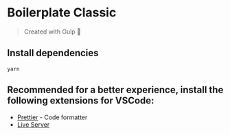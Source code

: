 # Boilerplate Classic

> Created with Gulp 🥤

## Install dependencies

```sell
yarn
```

## Recommended for a better experience, install the following extensions for VSCode:

-   [Prettier](https://marketplace.visualstudio.com/items?itemName=esbenp.prettier-vscode) - Code formatter
-   [Live Server](https://marketplace.visualstudio.com/items?itemName=ritwickdey.LiveServer)
